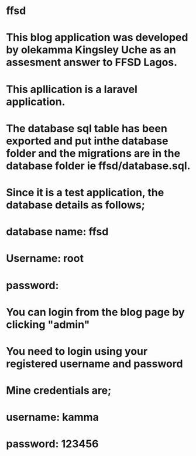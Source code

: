 # ffsd
# This blog application was developed by olekamma Kingsley Uche as an assesment answer to FFSD Lagos.
# This apllication is a laravel application.
# The database sql table has been exported and put inthe database folder and the migrations are in the database folder ie ffsd/database.sql.
# Since it is a test application, the database details as follows;
# database name: ffsd
# Username: root
# password:
# You can login from the blog page by clicking "admin"
# You need to login using your registered username and password
# Mine credentials are;
# username: kamma
# password: 123456
 

